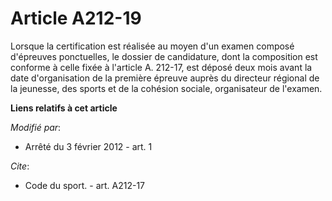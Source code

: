 # Article A212-19

Lorsque la certification est réalisée au moyen d'un examen composé d'épreuves ponctuelles, le dossier de candidature, dont la
composition est conforme à celle fixée à l'article A. 212-17, est déposé deux mois avant la date d'organisation de la
première épreuve auprès du directeur régional de la jeunesse, des sports    et de la cohésion sociale, organisateur de
l'examen.

**Liens relatifs à cet article**

_Modifié par_:

  - Arrêté du 3 février 2012 - art. 1

_Cite_:

  - Code du sport. - art. A212-17
